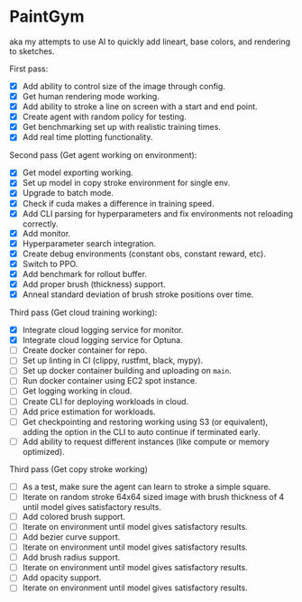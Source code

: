 # PaintGym
aka my attempts to use AI to quickly add lineart, base colors, and rendering to sketches.

First pass:
- [x] Add ability to control size of the image through config.
- [x] Get human rendering mode working.
- [x] Add ability to stroke a line on screen with a start and end point.
- [x] Create agent with random policy for testing.
- [x] Get benchmarking set up with realistic training times.
- [x] Add real time plotting functionality.

Second pass (Get agent working on environment):
- [x] Get model exporting working.
- [x] Set up model in copy stroke environment for single env.
- [x] Upgrade to batch mode.
- [x] Check if cuda makes a difference in training speed.
- [x] Add CLI parsing for hyperparameters and fix environments not reloading correctly.
- [x] Add monitor.
- [x] Hyperparameter search integration.
- [x] Create debug environments (constant obs, constant reward, etc).
- [x] Switch to PPO.
- [x] Add benchmark for rollout buffer.
- [x] Add proper brush (thickness) support.
- [x] Anneal standard deviation of brush stroke positions over time.

Third pass (Get cloud training working):
- [x] Integrate cloud logging service for monitor.
- [x] Integrate cloud logging service for Optuna.
- [ ] Create docker container for repo.
- [ ] Set up linting in CI (clippy, rustfmt, black, mypy).
- [ ] Set up docker container building and uploading on `main`.
- [ ] Run docker container using EC2 spot instance.
- [ ] Get logging working in cloud.
- [ ] Create CLI for deploying workloads in cloud.
- [ ] Add price estimation for workloads.
- [ ] Get checkpointing and restoring working using S3 (or equivalent), adding the option in the CLI to auto continue if terminated early.
- [ ] Add ability to request different instances (like compute or memory optimized).

Third pass (Get copy stroke working)
- [ ] As a test, make sure the agent can learn to stroke a simple square.
- [ ] Iterate on random stroke 64x64 sized image with brush thickness of 4 until model gives satisfactory results.
- [ ] Add colored brush support.
- [ ] Iterate on environment until model gives satisfactory results.
- [ ] Add bezier curve support.
- [ ] Iterate on environment until model gives satisfactory results.
- [ ] Add brush radius support.
- [ ] Iterate on environment until model gives satisfactory results.
- [ ] Add opacity support.
- [ ] Iterate on environment until model gives satisfactory results.